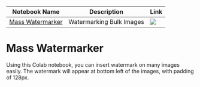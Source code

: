 | Notebook Name | Description | Link |
| --- | --- | --- |
| [Mass Watermarker](https://github.com/WZRP/mass-watermarker/blob/main/Mass_Watermarker.ipynb) | Watermarking Bulk Images | [![](https://img.shields.io/static/v1?message=Open%20in%20Colab&logo=googlecolab&labelColor=5c5c5c&color=0f80c1&label=%20&style=flat)](https://colab.research.google.com/github/WZRP/mass-watermarker/blob/main/Mass_Watermarker.ipynb) |

# Mass Watermarker
Using this Colab notebook, you can insert watermark on many images easily. The watermark will appear at bottom left of the images, with padding of 128px.
